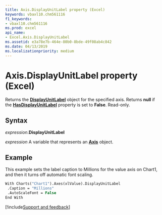 ```yaml
---
title: Axis.DisplayUnitLabel property (Excel)
keywords: vbaxl10.chm561116
f1_keywords:
- vbaxl10.chm561116
ms.prod: excel
api_name:
- Excel.Axis.DisplayUnitLabel
ms.assetid: e3a78e7b-464e-80b0-8bde-49f08ab4c842
ms.date: 04/13/2019
ms.localizationpriority: medium
---
```



# Axis.DisplayUnitLabel property (Excel)

Returns the **[DisplayUnitLabel](Excel.DisplayUnitLabel(object).md)** object for the specified axis. Returns **null** if the **[HasDisplayUnitLabel](Excel.Axis.HasDisplayUnitLabel.md)** property is set to **False**. Read-only.


## Syntax

_expression_.**DisplayUnitLabel**

_expression_ A variable that represents an **[Axis](Excel.Axis(object).md)** object.


## Example

This example sets the label caption to Millions for the value axis on Chart1, and then it turns off automatic font scaling.

```vb
With Charts("Chart1").Axes(xlValue).DisplayUnitLabel 
 .Caption = "Millions" 
 .AutoScaleFont = False 
End With
```




[!include[Support and feedback](~/includes/feedback-boilerplate.md)]